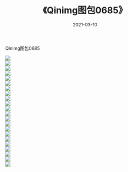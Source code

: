 ﻿---
layout: post
title:  《Qinimg图包0685》
date:   2021-03-10
img: http://imgx.orgx.ga/Qinimg图包/Qinimg图包0685/000.jpg
categories: [美女, 清纯, 唯美]
---

Qinimg图包0685

 ![](http://imgx.orgx.ga/Qinimg图包/Qinimg图包0685/001.jpg) <br>![](http://imgx.orgx.ga/Qinimg图包/Qinimg图包0685/002.jpg) <br>![](http://imgx.orgx.ga/Qinimg图包/Qinimg图包0685/003.jpg) <br>![](http://imgx.orgx.ga/Qinimg图包/Qinimg图包0685/004.jpg) <br>![](http://imgx.orgx.ga/Qinimg图包/Qinimg图包0685/005.jpg) <br>![](http://imgx.orgx.ga/Qinimg图包/Qinimg图包0685/006.jpg) <br>![](http://imgx.orgx.ga/Qinimg图包/Qinimg图包0685/007.jpg) <br>![](http://imgx.orgx.ga/Qinimg图包/Qinimg图包0685/008.jpg) <br>![](http://imgx.orgx.ga/Qinimg图包/Qinimg图包0685/009.jpg) <br>![](http://imgx.orgx.ga/Qinimg图包/Qinimg图包0685/010.jpg) <br>![](http://imgx.orgx.ga/Qinimg图包/Qinimg图包0685/011.jpg) <br>![](http://imgx.orgx.ga/Qinimg图包/Qinimg图包0685/012.jpg) <br>![](http://imgx.orgx.ga/Qinimg图包/Qinimg图包0685/013.jpg) <br>![](http://imgx.orgx.ga/Qinimg图包/Qinimg图包0685/014.jpg) <br>![](http://imgx.orgx.ga/Qinimg图包/Qinimg图包0685/015.jpg) <br>![](http://imgx.orgx.ga/Qinimg图包/Qinimg图包0685/016.jpg) <br>![](http://imgx.orgx.ga/Qinimg图包/Qinimg图包0685/017.jpg) <br>![](http://imgx.orgx.ga/Qinimg图包/Qinimg图包0685/018.jpg) <br>![](http://imgx.orgx.ga/Qinimg图包/Qinimg图包0685/019.jpg) <br>![](http://imgx.orgx.ga/Qinimg图包/Qinimg图包0685/020.jpg) <br>![](http://imgx.orgx.ga/Qinimg图包/Qinimg图包0685/021.jpg) <br>![](http://imgx.orgx.ga/Qinimg图包/Qinimg图包0685/022.jpg) <br>